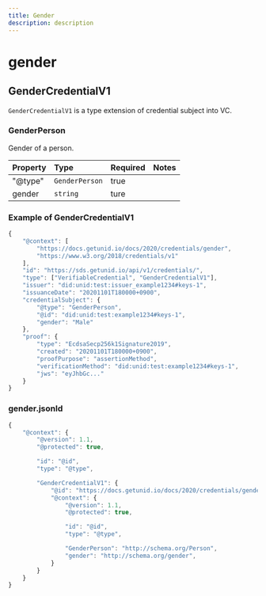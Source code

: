 ```yaml
---
title: Gender
description: description
---
```


# gender

## GenderCredentialV1

`GenderCredentialV1` is a type extension of credential subject into VC.

### GenderPerson

Gender of a person.

| Property | Type | Required | Notes |
| :--- | :--- | :--- | :--- |
| "@type" | `GenderPerson` | true |  |
| gender | `string` | ture |  |

### Example of GenderCredentialV1

```javascript
{
    "@context": [
        "https://docs.getunid.io/docs/2020/credentials/gender",
        "https://www.w3.org/2018/credentials/v1"
    ],
    "id": "https://sds.getunid.io/api/v1/credentials/",
    "type": ["VerifiableCredential", "GenderCredentialV1"],
    "issuer": "did:unid:test:issuer_example1234#keys-1",
    "issuanceDate": "20201101T180000+0900",
    "credentialSubject": {
        "@type": "GenderPerson",
        "@id": "did:unid:test:example1234#keys-1",
        "gender": "Male"
    },
    "proof": {
        "type": "EcdsaSecp256k1Signature2019",
        "created": "20201101T180000+0900",
        "proofPurpose": "assertionMethod",
        "verificationMethod": "did:unid:test:example1234#keys-1",
        "jws": "eyJhbGc..."
    }
}
```

### gender.jsonld

```javascript
{
    "@context": {
        "@version": 1.1,
        "@protected": true,

        "id": "@id",
        "type": "@type",

        "GenderCredentialV1": {
            "@id": "https://docs.getunid.io/docs/2020/credentials/gender#GenderCredentialV1",
            "@context": {
                "@version": 1.1,
                "@protected": true,

                "id": "@id",
                "type": "@type",

                "GenderPerson": "http://schema.org/Person",
                "gender": "http://schema.org/gender",
            }
        }
    }
}
```

